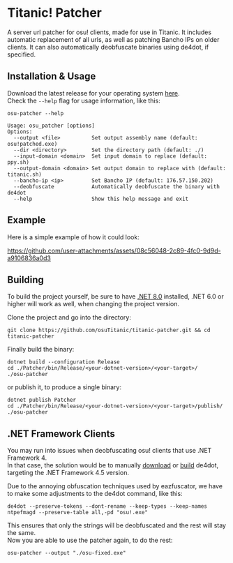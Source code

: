 # Titanic! Patcher

A server url patcher for osu! clients, made for use in Titanic. It includes automatic replacement of all urls, as well as patching Bancho IPs on older clients. It can also automatically deobfuscate binaries using de4dot, if specified.

## Installation & Usage

Download the latest release for your operating system [here](https://github.com/osuTitanic/titanic-patcher/releases/).  
Check the `--help` flag for usage information, like this:

```shell
osu-patcher --help
```

```shell
Usage: osu_patcher [options]
Options:
  --output <file>          Set output assembly name (default: osu!patched.exe)
  --dir <directory>        Set the directory path (default: ./)
  --input-domain <domain>  Set input domain to replace (default: ppy.sh)
  --output-domain <domain> Set output domain to replace with (default: titanic.sh)
  --bancho-ip <ip>         Set Bancho IP (default: 176.57.150.202)
  --deobfuscate            Automatically deobfuscate the binary with de4dot
  --help                   Show this help message and exit
```

## Example

Here is a simple example of how it could look:

https://github.com/user-attachments/assets/08c56048-2c89-4fc0-9d9d-a9106836a0d3

## Building

To build the project yourself, be sure to have [.NET 8.0](https://dotnet.microsoft.com/en-us/download/dotnet/8.0) installed, .NET 6.0 or higher will work as well, when changing the project version.

Clone the project and go into the directory:

```shell
git clone https://github.com/osuTitanic/titanic-patcher.git && cd titanic-patcher
```

Finally build the binary:

```shell
dotnet build --configuration Release
cd ./Patcher/bin/Release/<your-dotnet-version>/<your-target>/
./osu-patcher
```

or publish it, to produce a single binary:

```shell
dotnet publish Patcher
cd ./Patcher/bin/Release/<your-dotnet-version>/<your-target>/publish/
./osu-patcher
```

## .NET Framework Clients

You may run into issues when deobfuscating osu! clients that use .NET Framework 4.  
In that case, the solution would be to manually [download](https://github.com/vee2xx/de4dot-built-binaries) or [build](https://github.com/de4dot/de4dot) de4dot, targeting the .NET Framework 4.5 version.

Due to the annoying obfuscation techniques used by eazfuscator, we have to make some adjustments to the de4dot command, like this:

```shell
de4dot --preserve-tokens --dont-rename --keep-types --keep-names ntpefmagd --preserve-table all,-pd "osu!.exe"
```

This ensures that only the strings will be deobfuscated and the rest will stay the same.  
Now you are able to use the patcher again, to do the rest:

```shell
osu-patcher --output "./osu-fixed.exe"
```
